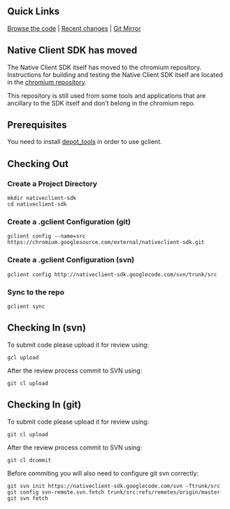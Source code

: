## Quick Links ##

[Browse the code](http://code.google.com/p/nativeclient-sdk/source/browse#svn/trunk/src/native_client) |  [Recent changes](http://code.google.com/p/nativeclient-sdk/source/list) | [Git Mirror](https://chromium.googlesource.com/external/nativeclient-sdk/)

## Native Client SDK has moved ##

The Native Client SDK itself has moved to the chromium repository. Instructions for building and testing the Native Client SDK itself are located in the [chromium repository](https://chromium.googlesource.com/chromium/src/+/master/native_client_sdk/src/BUILDING.rst).

This repository is still used from some tools and applications that are  ancillary to the SDK itself and don't belong in the chromium repo.

## Prerequisites ##

You need to install [depot\_tools](http://dev.chromium.org/developers/how-tos/install-depot-tools) in order to use gclient.

## Checking Out ##

### Create a Project Directory ###

```
mkdir nativeclient-sdk
cd nativeclient-sdk
```

### Create a .gclient Configuration (git) ###
```
gclient config --name=src  https://chromium.googlesource.com/external/nativeclient-sdk.git
```

### Create a .gclient Configuration (svn) ###
```
gclient config http://nativeclient-sdk.googlecode.com/svn/trunk/src
```

### Sync to the repo ###
```
gclient sync
```

## Checking In (svn) ##

To submit code please upload it for review using:
```
gcl upload
```

After the review process commit to SVN using:
```
git cl upload
```

## Checking In (git) ##

To submit code please upload it for review using:
```
git cl upload
```

After the review process commit to SVN using:
```
git cl dcommit
```

Before commiting you will also need to configure git svn correctly:
```
git svn init https://nativeclient-sdk.googlecode.com/svn -Ttrunk/src
git config svn-remote.svn.fetch trunk/src:refs/remotes/origin/master
git svn fetch
```